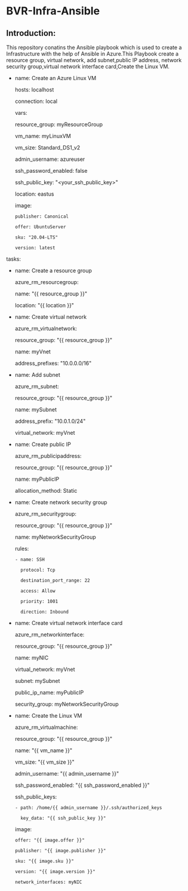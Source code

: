 # BVR-Infra-Ansible

## Introduction:
This repository conatins the Ansible playbook which is used to create a Infrastructure with the help of Ansible in Azure.This Playbook create a resource group, virtual network, add subnet,public IP address, network security group,virtual network interface card,Create the Linux VM.

- name: Create an Azure Linux VM 

  hosts: localhost 

  connection: local 

  vars: 

    resource_group: myResourceGroup 

    vm_name: myLinuxVM 

    vm_size: Standard_DS1_v2 

    admin_username: azureuser 

    ssh_password_enabled: false 

    ssh_public_key: "<your_ssh_public_key>" 

    location: eastus 

    image: 

      publisher: Canonical 

      offer: UbuntuServer 

      sku: "20.04-LTS" 

      version: latest 

  

 tasks: 

  - name: Create a resource group 

    azure_rm_resourcegroup: 

      name: "{{ resource_group }}" 

      location: "{{ location }}" 

  

  - name: Create virtual network 

    azure_rm_virtualnetwork: 

      resource_group: "{{ resource_group }}" 

      name: myVnet 

      address_prefixes: "10.0.0.0/16" 

  

  - name: Add subnet 

    azure_rm_subnet: 

      resource_group: "{{ resource_group }}" 

      name: mySubnet 

      address_prefix: "10.0.1.0/24" 

      virtual_network: myVnet 

  

  - name: Create public IP 

    azure_rm_publicipaddress: 

      resource_group: "{{ resource_group }}" 

      name: myPublicIP 

      allocation_method: Static 

  

  - name: Create network security group 

    azure_rm_securitygroup: 

      resource_group: "{{ resource_group }}" 

      name: myNetworkSecurityGroup 

      rules: 

        - name: SSH 

          protocol: Tcp 

          destination_port_range: 22 

          access: Allow 

          priority: 1001 

          direction: Inbound 

  

  - name: Create virtual network interface card 

    azure_rm_networkinterface: 

      resource_group: "{{ resource_group }}" 

      name: myNIC 

      virtual_network: myVnet 

      subnet: mySubnet 

      public_ip_name: myPublicIP 

      security_group: myNetworkSecurityGroup 

  

  - name: Create the Linux VM 

    azure_rm_virtualmachine: 

      resource_group: "{{ resource_group }}" 

      name: "{{ vm_name }}" 

      vm_size: "{{ vm_size }}" 

      admin_username: "{{ admin_username }}" 

      ssh_password_enabled: "{{ ssh_password_enabled }}" 

      ssh_public_keys: 

        - path: /home/{{ admin_username }}/.ssh/authorized_keys 

          key_data: "{{ ssh_public_key }}" 

      image: 

        offer: "{{ image.offer }}" 

        publisher: "{{ image.publisher }}" 

        sku: "{{ image.sku }}" 

        version: "{{ image.version }}" 

        network_interfaces: myNIC 
